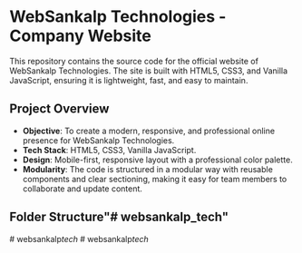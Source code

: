 # WebSankalp Technologies - Company Website

This repository contains the source code for the official website of WebSankalp Technologies. The site is built with HTML5, CSS3, and Vanilla JavaScript, ensuring it is lightweight, fast, and easy to maintain.

## Project Overview

* **Objective**: To create a modern, responsive, and professional online presence for WebSankalp Technologies.
* **Tech Stack**: HTML5, CSS3, Vanilla JavaScript.
* **Design**: Mobile-first, responsive layout with a professional color palette.
* **Modularity**: The code is structured in a modular way with reusable components and clear sectioning, making it easy for team members to collaborate and update content.

## Folder Structure"# websankalp_tech" 
#   w e b s a n k a l p _ t e c h _  
 #   w e b s a n k a l p _ t e c h _  
 